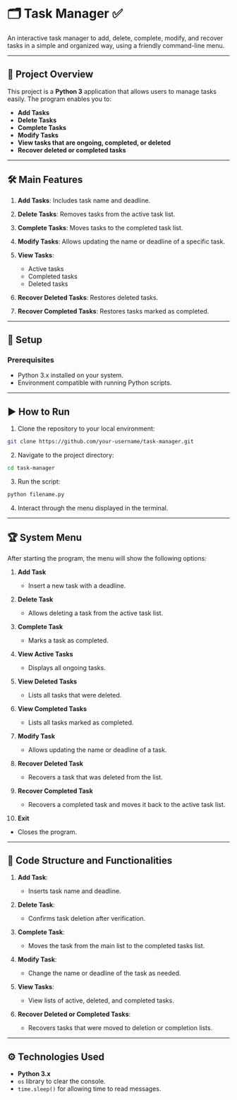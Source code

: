 # 🗂️ **Task Manager** ✅

An interactive task manager to add, delete, complete, modify, and recover tasks in a simple and organized way, using a friendly command-line menu.

---

## 🚀 **Project Overview**

This project is a **Python 3** application that allows users to manage tasks easily. The program enables you to:

* **Add Tasks**
* **Delete Tasks**
* **Complete Tasks**
* **Modify Tasks**
* **View tasks that are ongoing, completed, or deleted**
* **Recover deleted or completed tasks**

---

## 🛠️ **Main Features**

1. **Add Tasks**: Includes task name and deadline.
2. **Delete Tasks**: Removes tasks from the active task list.
3. **Complete Tasks**: Moves tasks to the completed task list.
4. **Modify Tasks**: Allows updating the name or deadline of a specific task.
5. **View Tasks**:

   * Active tasks
   * Completed tasks
   * Deleted tasks
6. **Recover Deleted Tasks**: Restores deleted tasks.
7. **Recover Completed Tasks**: Restores tasks marked as completed.

---

## 💾 **Setup**

### Prerequisites

* Python 3.x installed on your system.
* Environment compatible with running Python scripts.

---

## ▶️ **How to Run**

1. Clone the repository to your local environment:

```bash
git clone https://github.com/your-username/task-manager.git
```

2. Navigate to the project directory:

```bash
cd task-manager
```

3. Run the script:

```bash
python filename.py
```

4. Interact through the menu displayed in the terminal.

---

## 🏆 **System Menu**

After starting the program, the menu will show the following options:

1. **Add Task**

   * Insert a new task with a deadline.

2. **Delete Task**

   * Allows deleting a task from the active task list.

3. **Complete Task**

   * Marks a task as completed.

4. **View Active Tasks**

   * Displays all ongoing tasks.

5. **View Deleted Tasks**

   * Lists all tasks that were deleted.

6. **View Completed Tasks**

   * Lists all tasks marked as completed.

7. **Modify Task**

   * Allows updating the name or deadline of a task.

8. **Recover Deleted Task**

   * Recovers a task that was deleted from the list.

9. **Recover Completed Task**

   * Recovers a completed task and moves it back to the active task list.

10. **Exit**

* Closes the program.

---

## 🧩 **Code Structure and Functionalities**

1. **Add Task**:

   * Inserts task name and deadline.

2. **Delete Task**:

   * Confirms task deletion after verification.

3. **Complete Task**:

   * Moves the task from the main list to the completed tasks list.

4. **Modify Task**:

   * Change the name or deadline of the task as needed.

5. **View Tasks**:

   * View lists of active, deleted, and completed tasks.

6. **Recover Deleted or Completed Tasks**:

   * Recovers tasks that were moved to deletion or completion lists.

---

## ⚙️ **Technologies Used**

* **Python 3.x**
* `os` library to clear the console.
* `time.sleep()` for allowing time to read messages.
